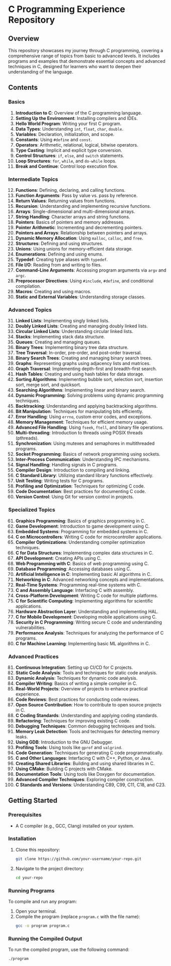 # C Programming Experience Repository

## Overview
This repository showcases my journey through C programming, covering a comprehensive range of topics from basic to advanced levels. It includes programs and examples that demonstrate essential concepts and advanced techniques in C, designed for learners who want to deepen their understanding of the language.

## Contents

### Basics
1. **Introduction to C**: Overview of the C programming language.
2. **Setting Up the Environment**: Installing compilers and IDEs.
3. **Hello World Program**: Writing your first C program.
4. **Data Types**: Understanding `int`, `float`, `char`, `double`.
5. **Variables**: Declaration, initialization, and scope.
6. **Constants**: Using `#define` and `const`.
7. **Operators**: Arithmetic, relational, logical, bitwise operators.
8. **Type Casting**: Implicit and explicit type conversion.
9. **Control Structures**: `if`, `else`, and `switch` statements.
10. **Loop Structures**: `for`, `while`, and `do-while` loops.
11. **Break and Continue**: Control loop execution flow.

### Intermediate Topics
12. **Functions**: Defining, declaring, and calling functions.
13. **Function Arguments**: Pass by value vs. pass by reference.
14. **Return Values**: Returning values from functions.
15. **Recursion**: Understanding and implementing recursive functions.
16. **Arrays**: Single-dimensional and multi-dimensional arrays.
17. **String Handling**: Character arrays and string functions.
18. **Pointers**: Basics of pointers and memory addresses.
19. **Pointer Arithmetic**: Incrementing and decrementing pointers.
20. **Pointers and Arrays**: Relationship between pointers and arrays.
21. **Dynamic Memory Allocation**: Using `malloc`, `calloc`, and `free`.
22. **Structures**: Defining and using structures.
23. **Unions**: Using unions for memory-efficient data storage.
24. **Enumerations**: Defining and using enums.
25. **Typedef**: Creating type aliases with `typedef`.
26. **File I/O**: Reading from and writing to files.
27. **Command-Line Arguments**: Accessing program arguments via `argv` and `argc`.
28. **Preprocessor Directives**: Using `#include`, `#define`, and conditional compilation.
29. **Macros**: Creating and using macros.
30. **Static and External Variables**: Understanding storage classes.

### Advanced Topics
31. **Linked Lists**: Implementing singly linked lists.
32. **Doubly Linked Lists**: Creating and managing doubly linked lists.
33. **Circular Linked Lists**: Understanding circular linked lists.
34. **Stacks**: Implementing stack data structure.
35. **Queues**: Creating and managing queues.
36. **Binary Trees**: Implementing binary tree data structure.
37. **Tree Traversal**: In-order, pre-order, and post-order traversal.
38. **Binary Search Trees**: Creating and managing binary search trees.
39. **Graphs**: Representing graphs using adjacency lists and matrices.
40. **Graph Traversal**: Implementing depth-first and breadth-first search.
41. **Hash Tables**: Creating and using hash tables for data storage.
42. **Sorting Algorithms**: Implementing bubble sort, selection sort, insertion sort, merge sort, and quicksort.
43. **Searching Algorithms**: Implementing linear and binary search.
44. **Dynamic Programming**: Solving problems using dynamic programming techniques.
45. **Backtracking**: Understanding and applying backtracking algorithms.
46. **Bit Manipulation**: Techniques for manipulating bits efficiently.
47. **Error Handling**: Using `errno`, custom error codes, and exceptions.
48. **Memory Management**: Techniques for efficient memory usage.
49. **Advanced File Handling**: Using `fseek`, `ftell`, and binary file operations.
50. **Multi-threading**: Introduction to threads using POSIX threads (pthreads).
51. **Synchronization**: Using mutexes and semaphores in multithreaded programs.
52. **Socket Programming**: Basics of network programming using sockets.
53. **Inter-Process Communication**: Understanding IPC mechanisms.
54. **Signal Handling**: Handling signals in C programs.
55. **Compiler Design**: Introduction to compiling and linking.
56. **C Standard Library**: Utilizing standard library functions effectively.
57. **Unit Testing**: Writing tests for C programs.
58. **Profiling and Optimization**: Techniques for optimizing C code.
59. **Code Documentation**: Best practices for documenting C code.
60. **Version Control**: Using Git for version control in projects.

### Specialized Topics
61. **Graphics Programming**: Basics of graphics programming in C.
62. **Game Development**: Introduction to game development using C.
63. **Embedded Systems**: Programming for embedded systems in C.
64. **C on Microcontrollers**: Writing C code for microcontroller applications.
65. **Compiler Optimizations**: Understanding compiler optimization techniques.
66. **C for Data Structures**: Implementing complex data structures in C.
67. **API Development**: Creating APIs using C.
68. **Web Programming with C**: Basics of web programming using C.
69. **Database Programming**: Accessing databases using C.
70. **Artificial Intelligence in C**: Implementing basic AI algorithms in C.
71. **Networking in C**: Advanced networking concepts and implementations.
72. **Real-Time Systems**: Programming real-time systems with C.
73. **C and Assembly Language**: Interfacing C with assembly.
74. **Cross-Platform Development**: Writing C code for multiple platforms.
75. **C for Scientific Computing**: Implementing algorithms for scientific applications.
76. **Hardware Abstraction Layer**: Understanding and implementing HAL.
77. **C for Mobile Development**: Developing mobile applications using C.
78. **Security in C Programming**: Writing secure C code and understanding vulnerabilities.
79. **Performance Analysis**: Techniques for analyzing the performance of C programs.
80. **C for Machine Learning**: Implementing basic ML algorithms in C.

### Advanced Practices
81. **Continuous Integration**: Setting up CI/CD for C projects.
82. **Static Code Analysis**: Tools and techniques for static code analysis.
83. **Dynamic Analysis**: Techniques for dynamic code analysis.
84. **Compiler Writing**: Basics of writing a simple compiler in C.
85. **Real-World Projects**: Overview of projects to enhance practical experience.
86. **Code Reviews**: Best practices for conducting code reviews.
87. **Open Source Contribution**: How to contribute to open source projects in C.
88. **C Coding Standards**: Understanding and applying coding standards.
89. **Refactoring**: Techniques for improving existing C code.
90. **Debugging Techniques**: Common debugging techniques and tools.
91. **Memory Leak Detection**: Tools and techniques for detecting memory leaks.
92. **Using GDB**: Introduction to the GNU Debugger.
93. **Profiling Tools**: Using tools like `gprof` and `valgrind`.
94. **Code Generation**: Techniques for generating C code programmatically.
95. **C and Other Languages**: Interfacing C with C++, Python, or Java.
96. **Creating Shared Libraries**: Building and using shared libraries in C.
97. **Using CMake**: Building C projects with CMake.
98. **Documentation Tools**: Using tools like Doxygen for documentation.
99. **Advanced Compiler Techniques**: Exploring compiler construction.
100. **C Standards and Versions**: Understanding C89, C99, C11, C18, and C23.

## Getting Started

### Prerequisites
- A C compiler (e.g., GCC, Clang) installed on your system.

### Installation
1. Clone this repository:
   ```bash
   git clone https://github.com/your-username/your-repo.git

2. Navigate to the project directory:
   ```bash
   cd your-repo

### Running Programs
To compile and run any program:

1. Open your terminal.
2. Compile the program (replace `program.c` with the file name):
   ```bash
   gcc -o program program.c
   
### Running the Compiled Output
To run the compiled program, use the following command:
```bash
./program


